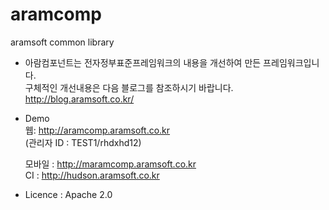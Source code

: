 # aramcomp
aramsoft common library

- 아람컴포넌트는 전자정부표준프레임워크의 내용을 개선하여 만든 프레임워크입니다.  
   구체적인 개선내용은 다음 블로그를 참조하시기 바랍니다.  
  http://blog.aramsoft.co.kr/  
  
- Demo  
  웹: http://aramcomp.aramsoft.co.kr  
  (관리자 ID : TEST1/rhdxhd12)    

  모바일 : http://maramcomp.aramsoft.co.kr  
  CI : http://hudson.aramsoft.co.kr     

- Licence : Apache 2.0
